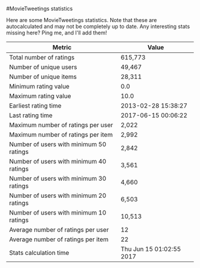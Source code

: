 #MovieTweetings statistics

Here are some MovieTweetings statistics. Note that these are autocalculated and may not be completely up to date. Any interesting stats missing here? Ping me, and I'll add them!

Metric | Value
--- | ---
Total number of ratings                 | 615,773
Number of unique users                  | 49,467
Number of unique items                  | 28,311
Minimum rating value                    | 0.0
Maximum rating value                    | 10.0
Earliest rating time                    | 2013-02-28 15:38:27
Last rating time                        | 2017-06-15 00:06:22
Maximum number of ratings per user      | 2,022
Maximum number of ratings per item      | 2,992
Number of users with minimum 50 ratings | 2,842
Number of users with minimum 40 ratings | 3,561
Number of users with minimum 30 ratings | 4,660
Number of users with minimum 20 ratings | 6,503
Number of users with minimum 10 ratings | 10,513
Average number of ratings per user      | 12
Average number of ratings per item      | 22
Stats calculation time                  | Thu Jun 15 01:02:55 2017

